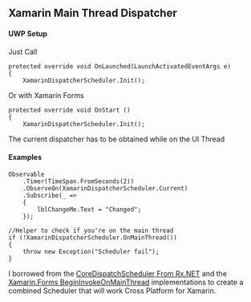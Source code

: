 ## Xamarin Main Thread Dispatcher

#### UWP Setup

Just Call
```
protected override void OnLaunched(LaunchActivatedEventArgs e)
{
    XamarinDispatcherScheduler.Init();
```

Or with Xamarin Forms
```
protected override void OnStart ()
{
    XamarinDispatcherScheduler.Init();
```

The current dispatcher has to be obtained while on the UI Thread


#### Examples

```
Observable
    .Timer(TimeSpan.FromSeconds(2))
    .ObserveOn(XamarinDispatcherScheduler.Current)
    .Subscribe(_ =>
    {
        lblChangeMe.Text = "Changed";
    });
```

```
//Helper to check if you're on the main thread
if (!XamarinDispatcherScheduler.OnMainThread())
{
    throw new Exception("Scheduler fail");
}
```


I borrowed from the [CoreDispatchScheduler From Rx.NET](https://github.com/Reactive-Extensions/Rx.NET/blob/ba98e6254c9a2f841cbc4169bf38590b133c8064/Rx.NET/Source/src/System.Reactive/Platforms/Windows/Concurrency/CoreDispatcherScheduler.cs) and
the [Xamarin.Forms BeginInvokeOnMainThread](https://github.com/xamarin/Xamarin.Forms/blob/d3d59ee4f0b3098457e1debe8d7b03d0d0061a53/Xamarin.Forms.Platform.iOS/Forms.cs) implementations
to create a combined Scheduler that will work Cross Platform for Xamarin.

